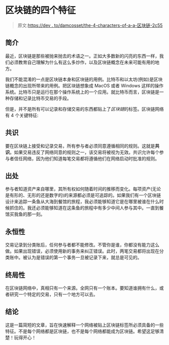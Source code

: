 # 区块链的四个特征

> 原文:[https://dev . to/damcosset/the-4-characters-of-a-a-区块链-2c55](https://dev.to/damcosset/the-4-characteristics-of-a-blockchain-2c55)

## 简介

最近，区块链是那些被抛来抛去的术语之一。正如大多数新的闪亮的东西一样，我们必须教育自己理解为什么有这么多炒作，以及区块链概念在未来可能有用的地方。

我们不能混淆的一点是区块链本身和区块链的用例。比特币和以太坊(例如)是区块链概念的出现所带来的用例。把区块链想象成 MacOS 或者 Windows 这样的操作系统。比特币只是运行在那个操作系统上的一个应用。就比特币而言，区块链是一种存储和记录比特币交易的手段。

但是，并不是所有可以记录和存储交易的东西都贴上了*区块链*的标签。区块链网络有 4 个关键特征:

## 共识

要在区块链上接受和记录交易，所有参与者必须同意遵循相同的规则。这就是**共识**。如果交易违反了网络同意的规则之一，该交易将被视为无效。共识允许每个参与者信任网络，因为他们知道每笔交易都将遵循他们在网络启动时批准的规则。

## 出处

参与者知道资产来自哪里，其所有权如何随着时间的推移而变化。每项资产(无论是有形的、无形的还是数字的)的来源都必须是可追踪的。如果我们有一个区块链设计来追踪一条鱼从大海到餐馆的旅程，我必须能够知道它是在哪里被谁在什么时候抓住的。我还必须能够知道在这条鱼的旅程中有多少中间人参与其中。一直到餐馆买我鱼的那一刻。

## 永恒性

交易记录到分类账后，任何参与者都不能修改。不管你是谁，你都没有能力这么做。如果出现错误，必须使用新的事务来纠正错误。此时，两笔交易都将出现在分类账中。被认为是错误的第一个事务一旦被记录下来，就总是可见的。

## 终局性

在区块链网络中，真相只有一个来源。全网只有一个账本。要知道谁拥有什么，或者研究一个特定的交易，只有一个地方可以去。

## 结论

这是一篇简短的文章，旨在快速解释一个网络被贴上区块链标签所必须具备的一些特征。不是每个网络都是区块链，也不是每个网络都能成为区块链。希望这足够清楚！玩得开心！
